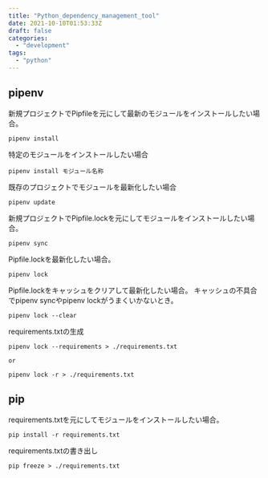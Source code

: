 ```yaml
---
title: "Python_dependency_management_tool"
date: 2021-10-10T01:53:33Z
draft: false
categories:
  - "development"
tags:
  - "python"
---
```


## pipenv

新規プロジェクトでPipfileを元にして最新のモジュールをインストールしたい場合。

```
pipenv install
```

特定のモジュールをインストールしたい場合

```
pipenv install モジュール名称
```

既存のプロジェクトでモジュールを最新化したい場合

```
pipenv update
```

新規プロジェクトでPipfile.lockを元にしてモジュールをインストールしたい場合。

```
pipenv sync
```

Pipfile.lockを最新化したい場合。

```
pipenv lock
```

Pipfile.lockをキャッシュをクリアして最新化したい場合。
キャッシュの不具合でpipenv syncやpipenv lockがうまくいかないとき。

```
pipenv lock --clear
```

requirements.txtの生成
```
pipenv lock --requirements > ./requirements.txt

or

pipenv lock -r > ./requirements.txt
```

## pip

requirements.txtを元にしてモジュールをインストールしたい場合。

```
pip install -r requirements.txt
```

requirements.txtの書き出し

```
pip freeze > ./requirements.txt
```